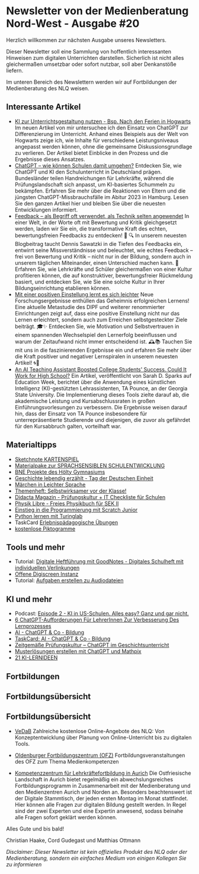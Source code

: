 # Newsletter von der Medienberatung Nord-West - Ausgabe #20

Herzlich willkommen zur nächsten Ausgabe unseres Newsletters. 

Dieser Newsletter soll eine Sammlung von hoffentlich interessanten Hinweisen zum digitalen Unterrichten darstellen. Sicherlich ist nicht alles gleichermaßen umsetzbar oder sofort nutzbar, soll aber Denkanstöße liefern.

Im unteren Bereich des Newslettern werden wir auf Fortbildungen der Medienberatung des NLQ weisen.

## Interessante Artikel
- [KI zur Unterrichtsgestaltung nutzen - Bsp. Nach den Ferien in Hogwarts](https://haak3.de/articles/Unterrichtsentwicklung-mit-KI/2023-09_KI-DE-Nach_den_Ferien_in_Hogwarts.html)
  Im neuen Artikel von mir untersuchee ich den Einsatz von ChatGPT zur Differenzierung im Unterricht. Anhand eines Beispiels aus der Welt von Hogwarts zeige ich, wie Inhalte für verschiedene Leistungsniveaus angepasst werden können, ohne die gemeinsame Diskussionsgrundlage zu verlieren. Der Artikel bietet Einblicke in den Prozess und die Ergebnisse dieses Ansatzes.
- [ChatGPT – wie können Schulen damit umgehen?](https://deutsches-schulportal.de/unterricht/chatgpt-in-der-schule-wer-hats-geschrieben/)
  Entdecken Sie, wie ChatGPT und KI den Schulunterricht in Deutschland prägen. Bundesländer teilen Handreichungen für Lehrkräfte, während die Prüfungslandschaft sich anpasst, um KI-basiertes Schummeln zu bekämpfen. Erfahren Sie mehr über die Reaktionen von Eltern und die jüngsten ChatGPT-Missbrauchsfälle im Abitur 2023 in Hamburg. Lesen Sie den ganzen Artikel hier und bleiben Sie über die neuesten Entwicklungen informiert.
- [Feedback – als Begriff oft verwendet, als Technik selten angewendet](https://www.fiete.ai/blog/feedback-als-begriff-oft-verwendet-als-technik-selten-angewendet)
  In einer Welt, in der Worte oft mit Bewertung und Kritik gleichgesetzt werden, laden wir Sie ein, die transformative Kraft des echten, bewertungsfreien Feedbacks zu entdecken! 🌟
    🔍 In unserem neuesten Blogbeitrag taucht Dennis Sawatzki in die Tiefen des Feedbacks ein, entwirrt seine Missverständnisse und beleuchtet, wie echtes Feedback – frei von Bewertung und Kritik – nicht nur in der Bildung, sondern auch in unserem täglichen Miteinander, einen Unterschied machen kann.
    🎯 Erfahren Sie, wie Lehrkräfte und Schüler gleichermaßen von einer Kultur profitieren können, die auf konstruktiver, bewertungsfreier Rückmeldung basiert, und entdecken Sie, wie Sie eine solche Kultur in Ihrer Bildungseinrichtung etablieren können.
- [Mit einer positiven Einstellung lernt es sich leichter](https://bildungsklick.de/hochschule-und-forschung/detail/mit-einer-positiven-einstellung-lernt-es-sich-leichter#)
  Neue Forschungsergebnisse enthüllen das Geheimnis erfolgreichen Lernens! Eine aktuelle Metastudie des DIPF und weiterer renommierter Einrichtungen zeigt auf, dass eine positive Einstellung nicht nur das Lernen erleichtert, sondern auch zum Erreichen selbstgesteckter Ziele beiträgt. 🎓✨ Entdecken Sie, wie Motivation und Selbstvertrauen in einem spannenden Wechselspiel den Lernerfolg beeinflussen und warum der Zeitaufwand nicht immer entscheidend ist. 🕰️📚 Tauchen Sie mit uns in die faszinierenden Ergebnisse ein und erfahren Sie mehr über die Kraft positiver und negativer Lernspiralen in unserem neuesten Artikel! 🌀📘
- [An AI Teaching Assistant Boosted College Students' Success. Could It Work for High School?](https://www.edweek.org/technology/an-ai-teaching-assistant-boosted-college-students-success-could-it-work-for-high-school/2023/10)
  Ein Artikel, veröffentlicht von Sarah D. Sparks auf Education Week, berichtet über die Anwendung eines künstlichen Intelligenz (KI)-gestützten Lehrassistenten, TA Pounce, an der Georgia State University. Die Implementierung dieses Tools zielte darauf ab, die akademische Leistung und Kursabschlussraten in großen Einführungsvorlesungen zu verbessern. Die Ergebnisse weisen darauf hin, dass der Einsatz von TA Pounce insbesondere für unterrepräsentierte Studierende und diejenigen, die zuvor als gefährdet für den Kursabbruch galten, vorteilhaft war.


## Materialtipps
- [Sketchnote KARTENSPIEL](https://sketchnotegame.wordpress.com/download-kartenspiel/)
- [Materialpake zur SPRACHSENSIBLEN SCHULENTWICKLUNG](https://www.stiftung-mercator.de/de/publikationen/das-projekt-sprachsensible-schulentwicklung/)
- [BNE Projekte des Hölty Gymnasiums](https://hoelty-celle.de/bne-projektwoche-2023/)
- [Geschichte lebendig erzählt - Tag der Deutschen Einheit](https://www.klicksafe.de/news/geschichte-lebendig-erzaehlt)
- [Märchen in Leichter Sprache](https://www.ndr.de/fernsehen/barrierefreie_angebote/leichte_sprache/Maerchen-in-Leichter-Sprache,maerchenleichtesprache100.html)
- [Themenheft: Selbstwirksamer vor der Klasse!](https://www.edu.sot.tum.de/suf/selbstwirksamer-vor-der-klasse-download/)
- [Didacta Magazin - Prüfungskultur + IT Checkliste für Schulen](https://avr-emags.de/emags/didacta/didacta_3_2023/epaper/ausgabe.pdf)
- [Physik Libre - Freies Physikbuch für SEK II](https://physikbuch.schule/index.html)
- [Einstieg in die Programmierung mit Scratch Junior](https://appcamps.de/unterrichtsmaterial/unterrichtsmaterial-fuer-scratchjunior/)
- [Python lernen mit Turinglab](https://appcamps.de/2023/10/10/python-lernen-mit-turinglab/)
- TaskCard [Erlebnispädagogische Übungen](https://www.taskcards.de/#/board/b856b3d6-44f5-4966-acce-91edee5b0bd4/view)
- [kostenlose Piktogramme](https://physikkommunizieren.de/unterrichtsmaterialien/vorlagen/)

## Tools und mehr
- Tutorial: [Digitale Heftführung mit GoodNotes - Digitales Schulheft mit individuellen Verlinkungen](https://www.youtube.com/watch?v=gaW147Bb-WY)
- [Offene Digiscreen Instanz](https://digiscreen.medienzentrenbw.de)
- Tutorial: [Aufgaben erstellen zu Audiodateien](https://medienwelten.schule/kurzanleitung-aufgaben-erstellen-zu-audiodateien)

## KI und mehr
- Podcast: [Episode 2 - KI in US-Schulen. Alles easy? Ganz und gar nicht.](https://kreide-ki-klartext.podigee.io/4-new-episode)
- [6 ChatGPT-Aufforderungen Für LehrerInnen Zur Verbesserung Des Lernprozesses](https://textcortex.com/de/post/chatgpt-prompts-for-teachers)
- [AI - ChatGPT & Co - Bildung](https://www.taskcards.de/#/board/2320e9ab-267a-4250-a454-dc1127003bbc/view?token=a3c3f9a7-c8d7-4178-88a4-2f097316b88c)
- [TaskCard: AI - ChatGPT & Co - Bildung](https://www.taskcards.de/#/board/2320e9ab-267a-4250-a454-dc1127003bbc/view?token=a3c3f9a7-c8d7-4178-88a4-2f097316b88c)
- [Zeitgemäße Prüfungskultur – ChatGPT im Geschichtsunterricht](https://jonaswagner.de/chatgpt-geschichtsunterricht/)
- [Musterlösungen erstellen mit ChatGPT und Mathpix](https://mathemia.de/blog/2023-10-08-chatgpt-und-mathpix/)
- [21 KI-LERNIDEEN](https://www.lmz-bw.de/21-ki-lernideen)

## Fortbildungen

## Fortbildungsübersicht

## Fortbildungsübersicht

- [VeDaB](https://vedab.de/veran_suche.php?sachgebiet=&schulform=&such=Medienbildung&utm_campaign=Newsletter%20von%20der%20Medienberatung%20Nord-West&utm_medium=email&utm_source=Revue%20newsletter&veranstalter=)
Zahlreiche kostenlose Online-Angebote des NLQ: Von Konzeptentwicklung über Planung von Online-Unterricht bis zu digitalen Tools.

- [Oldenburger Fortbildungszentrum (OFZ)](https://uol.de/ofz/fortbildungsangebot)
Fortbildungsveranstaltungen des OFZ zum Thema Medienkompetenzen

- [Kompetenzzentrum für Lehrkräftefortbildung in Aurich](https://bildung.ostfriesischelandschaft.de/lfb/)
Die Ostfriesische Landschaft in Aurich bietet regelmäßig ein abwechslungsreiches Fortbildungsprogramm in Zusammenarbeit mit der Medienberatung und den Medienzentren Aurich und Norden an. Besonders beachtenswert ist der Digitale Stammtisch, der jeden ersten Montag im Monat stattfindet. Hier können alle Fragen zur digitalen Bildung gestellt werden. In Regel sind der zwei Experten und eine Expertin anwesend, sodass beinahe alle Fragen sofort geklärt werden können.


Alles Gute und bis bald!

Christian Haake, Cord Gudegast und Matthias Ottmann

_Disclaimer: Dieser Newsletter ist kein offizielles Produkt des NLQ oder der Medienberatung, sondern ein einfaches Medium von einigen Kollegen Sie zu informieren_